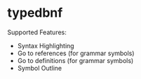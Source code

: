 # typedbnf

Supported Features:
- Syntax Highlighting
- Go to references (for grammar symbols)
- Go to definitions (for grammar symbols)
- Symbol Outline
